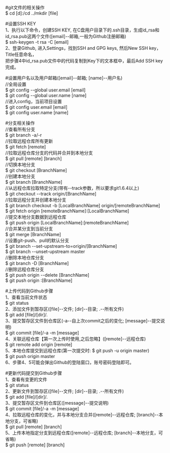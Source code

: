 #git文件的相关操作    
$ cd [d]:/cd ../mkdir [file]   
   
#设置SSH KEY     
1、执行以下命令，创建SSH KEY, 在C盘用户目录下的.ssh目录，生成id_rsa和id_rsa.pub这两个文件([email]--邮箱,一般为Github注册邮箱)      
$ ssh-keygen -t rsa -C [email]     
2、登录Github, 进入Settings，找到SSH and GPG keys, 然后New SSH key，Title任意命名，   
   把步骤4中id_rsa.pub文件中的代码复制到Key下的文本框中，最后Add SSH key完成。
      
#设置用户名以及用户邮箱([email]--邮箱; [name]--用户名)       
//全局设置   
$ git config --global user.email [email]    
$ git config --global user.name [name]     
//进入config，当前项目设置    
$ git config user.email [email]    
$ git config user.name [name]
      
#分支相关操作    
//查看所有分支      
$ git branch -a/-r     
//拉取远程仓库所有更新   
$ git fetch [remote]   
//拉取远程仓库分支的代码并合并到本地分支   
$ git pull [remote] [branch]    
//切换本地分支     
$ git checkout [BranchName]      
//创建本地分支    
$ git branch [BranchName]   
//从远程仓库拉取特定分支(带有--track参数，所以要求git1.6.4以上)   
$ git checkout --track origin/[BranchName]   
//拉取远程分支并创建本地分支   
$ git branch checkout -b [LocalBranchName] origin/[remoteBranchName]   
$ git fetch origin [remoteBranchName]:[LocalBranchName]    
//提交本地分支数据到远程仓库   
$ git push origin [LocalBranchName]:[remoteBranchName]   
//合并某分支到当前分支    
$ git merge [BranchName]   
//设置git-push、pull的默认分支   
$ git branch --set-upstream-to=origin/[BranchName]   
$ git branch --unset-upstream master   
//删除本地仓库分支   
$ git branch -D [BranchName]   
//删除远程仓库分支   
$ git push origin --delete [BranchName]   
$ git push origin :[BranchName]   
      
#上传代码到Github步骤      
1、查看当前文件状态       
$ git status    
2、添加文件到暂存区([file]--文件; [dir]--目录; .--所有文件)      
$ git add [file]/[dir]/.   
3、提交暂存区文件到仓库区(-a--自上次commit之后的变化; [message]--提交说明)    
$ git commit [file]/-a -m [message]      
4、关联远程仓库【第一次上传时使用,之后忽略】([remote]--远程仓库)      
$ git remote add origin [remote]     
5、本地仓库提交到远程仓库(第一次提交时: $ git push -u origin master)         
$ git push origin master   
6、步骤4、5可能会弹出Github的登陆窗口，账号密码登陆即可。      
       
#更新代码提交到Github步骤       
1、查看有变更的文件       
$ git status    
2、更新文件到暂存区([file]--文件; [dir]--目录; .--所有文件)      
$ git add [file]/[dir]/.     
3、提交暂存区文件到仓库区([message]--提交说明)    
$ git commit [file]/-a -m [message]      
4、拉取远程仓库的变化，并与本地分支合并([remote]--远程仓库; [branch]--本地分支，可省略)       
$ git pull [remote] [branch]     
5、上传本地指定分支到远程仓库([remote]--远程仓库; [branch]--本地分支，可省略)        
$ git push [remote] [branch]       
